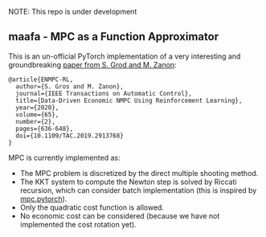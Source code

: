 NOTE: This repo is under development

## maafa - MPC as a Function Approximator

This is an un-official PyTorch implementation of a very interesting and groundbreaking [paper from S. Grod and M. Zanon](https://ieeexplore.ieee.org/abstract/document/8701462):

```
@article{ENMPC-RL,
  author={S. Gros and M. Zanon},
  journal={IEEE Transactions on Automatic Control}, 
  title={Data-Driven Economic NMPC Using Reinforcement Learning}, 
  year={2020},
  volume={65},
  number={2},
  pages={636-648},
  doi={10.1109/TAC.2019.2913768}
}
```

MPC is currently implemented as:
- The MPC problem is discretized by the direct multiple shooting method.
- The KKT system to compute the Newton step is solved by Riccati recursion, which can consider batch implementation (this is inspired by [mpc.pytorch](https://github.com/locuslab/mpc.pytorch)).
- Only the quadratic cost function is allowed.
- No economic cost can be considered (because we have not implemented the cost rotation yet).